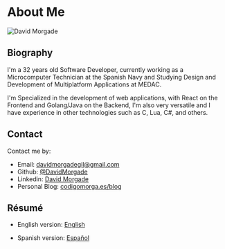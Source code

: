 # About Me

![David Morgade](https://media.licdn.com/dms/image/v2/D4D03AQH9wzpdwyaPqQ/profile-displayphoto-shrink_800_800/profile-displayphoto-shrink_800_800/0/1664374427086?e=1735776000&v=beta&t=huBjQvqFC2m0do6fqB7VEz4gc5th8af8s8LB_ZyEKDA)

## Biography

I'm a 32 years old Software Developer, currently working as a Microcomputer Technician at the Spanish Navy and Studying Design and Development of Multiplatform Applications at MEDAC.

I'm Specialized in the development of web applications, with React on the Frontend and Golang/Java on the Backend, I'm also very versatile and I have experience in other technologies such as C, Lua, C#, and others.

## Contact

Contact me by:

- Email: [davidmorgadegil@gmail.com](mailto:davidmorgadegil@gmail.com)
- Github: [@DavidMorgade](https://github.com/DavidMorgade)
- Linkedin: [David Morgade](https://www.linkedin.com/in/DavidMorgade)
- Personal Blog: [codigomorga.es/blog](https://codigmorga.es/blog)


## Résumé

- English version: [English](https://zxh.me/files/cv/en.pdf) 

- Spanish version: [Español](https://zxh.me/files/cv/es.pdf)


